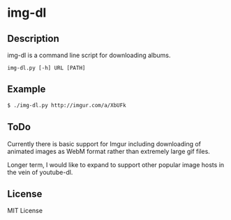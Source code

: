 # img-dl

## Description

img-dl is a command line script for downloading albums.

    img-dl.py [-h] URL [PATH]

## Example

```bash
$ ./img-dl.py http://imgur.com/a/XbUFk
```

## ToDo

Currently there is basic support for Imgur including downloading of animated images as WebM format rather than extremely large gif files.

Longer term, I would like to expand to support other popular image hosts in the vein of youtube-dl.

## License

MIT License

